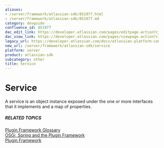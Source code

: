 ```yaml
---
aliases:
- /server/framework/atlassian-sdk/851977.html
- /server/framework/atlassian-sdk/851977.md
category: devguide
confluence_id: 851977
dac_edit_link: https://developer.atlassian.com/pages/editpage.action?cjm=wozere&pageId=851977
dac_view_link: https://developer.atlassian.com/pages/viewpage.action?cjm=wozere&pageId=851977
legacy_url: https://developer.atlassian.com/docs/atlassian-platform-common-components/plugin-framework/plugin-framework-glossary/service-glossary-entry
new_url: /server/framework/atlassian-sdk/service
platform: server
product: atlassian-sdk
subcategory: other
title: Service
---
```

# Service

A service is an object instance exposed under the one or more interfaces that it implements and a map of properties.

##### RELATED TOPICS

[Plugin Framework Glossary](/server/framework/atlassian-sdk/plugin-framework-glossary)  
[OSGi, Spring and the Plugin Framework](/server/framework/atlassian-sdk/852146.html)  
[Plugin Framework](https://developer.atlassian.com/display/PLUGINFRAMEWORK/Plugin+Framework)












































































































































































































































